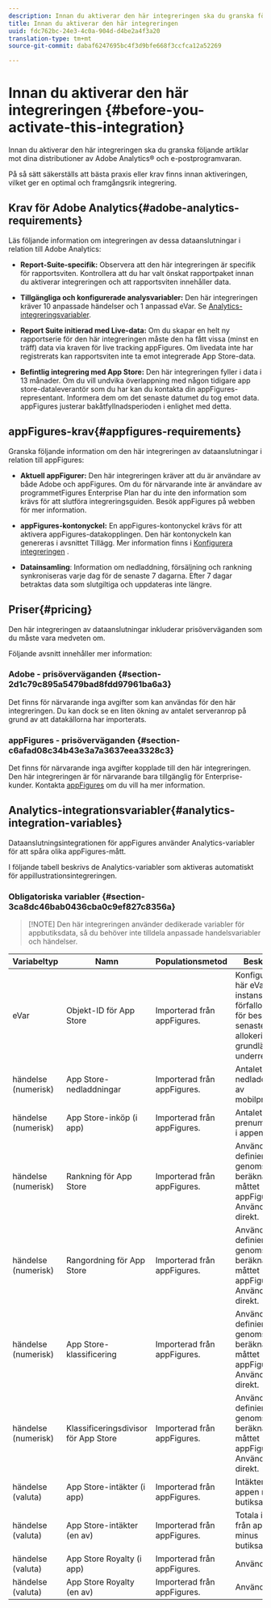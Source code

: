 ```yaml
---
description: Innan du aktiverar den här integreringen ska du granska följande artiklar mot dina distributioner av Adobe Analytics® och e-postprogramvaran.
title: Innan du aktiverar den här integreringen
uuid: fdc762bc-24e3-4c0a-904d-d4be2a4f3a20
translation-type: tm+mt
source-git-commit: dabaf6247695bc4f3d9bfe668f3ccfca12a52269

---
```



# Innan du aktiverar den här integreringen {#before-you-activate-this-integration}

Innan du aktiverar den här integreringen ska du granska följande artiklar mot dina distributioner av Adobe Analytics® och e-postprogramvaran.

På så sätt säkerställs att bästa praxis eller krav finns innan aktiveringen, vilket ger en optimal och framgångsrik integrering.

## Krav för Adobe Analytics{#adobe-analytics-requirements}

Läs följande information om integreringen av dessa dataanslutningar i relation till Adobe Analytics:

* **Report-Suite-specifik:** Observera att den här integreringen är specifik för rapportsviten. Kontrollera att du har valt önskat rapportpaket innan du aktiverar integreringen och att rapportsviten innehåller data.
* **Tillgängliga och konfigurerade analysvariabler:** Den här integreringen kräver 10 anpassade händelser och 1 anpassad eVar. Se [Analytics-integreringsvariabler](appfigures-before-activation.md#analytics-integration-variables).

* **Report Suite initierad med Live-data:** Om du skapar en helt ny rapportserie för den här integreringen måste den ha fått vissa (minst en träff) data via kraven för live tracking appFigures. Om livedata inte har registrerats kan rapportsviten inte ta emot integrerade App Store-data.

* **Befintlig integrering med App Store:** Den här integreringen fyller i data i 13 månader. Om du vill undvika överlappning med någon tidigare app store-dataleverantör som du har kan du kontakta din appFigures-representant. Informera dem om det senaste datumet du tog emot data. appFigures justerar bakåtfyllnadsperioden i enlighet med detta.

## appFigures-krav{#appfigures-requirements}

Granska följande information om den här integreringen av dataanslutningar i relation till appFigures:

* **Aktuell appFigurer:** Den här integreringen kräver att du är användare av både Adobe och appFigures. Om du för närvarande inte är användare av programmetFigures Enterprise Plan har du inte den information som krävs för att slutföra integreringsguiden. Besök appFigures på webben för mer information.
* **appFigures-kontonyckel:** En appFigures-kontonyckel krävs för att aktivera appFigures-datakopplingen. Den här kontonyckeln kan genereras i avsnittet Tillägg. Mer information finns i [Konfigurera integreringen](../appfigures-overview/t-appfigures-integration.md) .

* **Datainsamling**: Information om nedladdning, försäljning och rankning synkroniseras varje dag för de senaste 7 dagarna. Efter 7 dagar betraktas data som slutgiltiga och uppdateras inte längre.

## Priser{#pricing}

Den här integreringen av dataanslutningar inkluderar prisöverväganden som du måste vara medveten om.

Följande avsnitt innehåller mer information:

### Adobe - prisöverväganden {#section-2d1c79c895a5479bad8fdd97961ba6a3}

Det finns för närvarande inga avgifter som kan användas för den här integreringen. Du kan dock se en liten ökning av antalet serveranrop på grund av att datakällorna har importerats.

### appFigures - prisöverväganden {#section-c6afad08c34b43e3a7a3637eea3328c3}

Det finns för närvarande inga avgifter kopplade till den här integreringen. Den här integreringen är för närvarande bara tillgänglig för Enterprise-kunder. Kontakta [appFigures](https://appfigures.com/support/contact) om du vill ha mer information.

## Analytics-integrationsvariabler{#analytics-integration-variables}

Dataanslutningsintegrationen för appFigures använder Analytics-variabler för att spåra olika appFigures-mått.

I följande tabell beskrivs de Analytics-variabler som aktiveras automatiskt för appillustrationsintegreringen.

### Obligatoriska variabler {#section-3ca8dc46bab0436cba0c9ef827c8356a}

>[!NOTE] Den här integreringen använder dedikerade variabler för appbutiksdata, så du behöver inte tilldela anpassade handelsvariabler och händelser.

| Variabeltyp | Namn | Populationsmetod | Beskrivning |
|---|---|---|---|
| eVar | Objekt-ID för App Store | Importerad från appFigures. | Konfigurera den här eVar-instansen med förfallodatum för besök, senaste allokering och grundläggande underrelationer. |
| händelse (numerisk) | App Store-nedladdningar | Importerad från appFigures. | Antalet nedladdningar av mobilprogram. |
| händelse (numerisk) | App Store-inköp (i app) | Importerad från appFigures. | Antalet köp och prenumerationer i appen. |
| händelse (numerisk) | Rankning för App Store | Importerad från appFigures. | Används för att definiera det genomsnittliga beräknade måttet appFigures. Används inte direkt. |
| händelse (numerisk) | Rangordning för App Store | Importerad från appFigures. | Används för att definiera det genomsnittliga beräknade måttet appFigures. Används inte direkt. |
| händelse (numerisk) | App Store-klassificering | Importerad från appFigures. | Används för att definiera det genomsnittliga beräknade måttet appFigures. Används inte direkt. |
| händelse (numerisk) | Klassificeringsdivisor för App Store | Importerad från appFigures. | Används för att definiera det genomsnittliga beräknade måttet appFigures. Används inte direkt. |
| händelse (valuta) | App Store-intäkter (i app) | Importerad från appFigures. | Intäkter inifrån appen minus butiksavgiften. |
| händelse (valuta) | App Store-intäkter (en av) | Importerad från appFigures. | Totala intäkter från appinköp minus butiksavgiften. |
| händelse (valuta) | App Store Royalty (i app) | Importerad från appFigures. | Används inte |
| händelse (valuta) | App Store Royalty (en av) | Importerad från appFigures. | Används inte |
